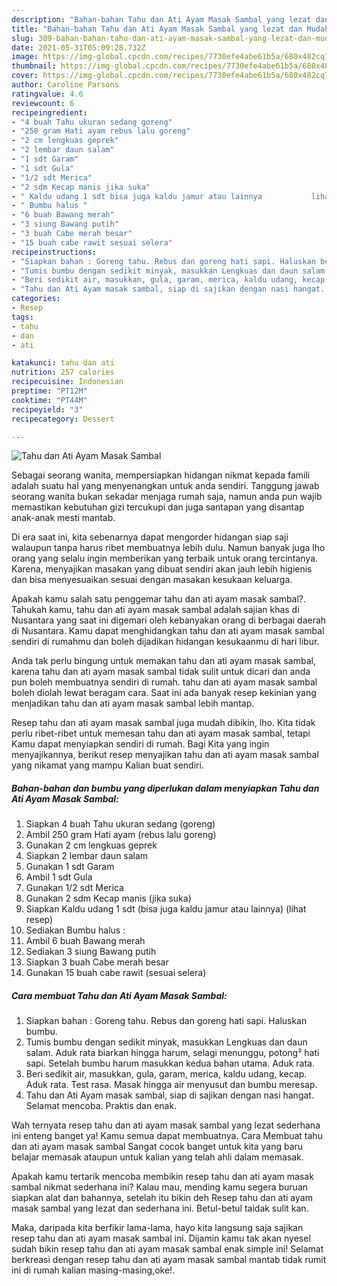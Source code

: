```yaml
---
description: "Bahan-bahan Tahu dan Ati Ayam Masak Sambal yang lezat dan Mudah Dibuat"
title: "Bahan-bahan Tahu dan Ati Ayam Masak Sambal yang lezat dan Mudah Dibuat"
slug: 309-bahan-bahan-tahu-dan-ati-ayam-masak-sambal-yang-lezat-dan-mudah-dibuat
date: 2021-05-31T05:09:28.732Z
image: https://img-global.cpcdn.com/recipes/7730efe4abe61b5a/680x482cq70/tahu-dan-ati-ayam-masak-sambal-foto-resep-utama.jpg
thumbnail: https://img-global.cpcdn.com/recipes/7730efe4abe61b5a/680x482cq70/tahu-dan-ati-ayam-masak-sambal-foto-resep-utama.jpg
cover: https://img-global.cpcdn.com/recipes/7730efe4abe61b5a/680x482cq70/tahu-dan-ati-ayam-masak-sambal-foto-resep-utama.jpg
author: Caroline Parsons
ratingvalue: 4.6
reviewcount: 6
recipeingredient:
- "4 buah Tahu ukuran sedang goreng"
- "250 gram Hati ayam rebus lalu goreng"
- "2 cm lengkuas geprek"
- "2 lembar daun salam"
- "1 sdt Garam"
- "1 sdt Gula"
- "1/2 sdt Merica"
- "2 sdm Kecap manis jika suka"
- " Kaldu udang 1 sdt bisa juga kaldu jamur atau lainnya           lihat resep"
- " Bumbu halus "
- "6 buah Bawang merah"
- "3 siung Bawang putih"
- "3 buah Cabe merah besar"
- "15 buah cabe rawit sesuai selera"
recipeinstructions:
- "Siapkan bahan : Goreng tahu. Rebus dan goreng hati sapi. Haluskan bumbu."
- "Tumis bumbu dengan sedikit minyak, masukkan Lengkuas dan daun salam. Aduk rata biarkan hingga harum, selagi menunggu, potong² hati sapi. Setelah bumbu harum masukkan kedua bahan utama. Aduk rata."
- "Beri sedikit air, masukkan, gula, garam, merica, kaldu udang, kecap. Aduk rata. Test rasa. Masak hingga air menyusut dan bumbu meresap."
- "Tahu dan Ati Ayam masak sambal, siap di sajikan dengan nasi hangat. Selamat mencoba. Praktis dan enak."
categories:
- Resep
tags:
- tahu
- dan
- ati

katakunci: tahu dan ati 
nutrition: 257 calories
recipecuisine: Indonesian
preptime: "PT12M"
cooktime: "PT44M"
recipeyield: "3"
recipecategory: Dessert

---
```



![Tahu dan Ati Ayam Masak Sambal](https://img-global.cpcdn.com/recipes/7730efe4abe61b5a/680x482cq70/tahu-dan-ati-ayam-masak-sambal-foto-resep-utama.jpg)

Sebagai seorang wanita, mempersiapkan hidangan nikmat kepada famili adalah suatu hal yang menyenangkan untuk anda sendiri. Tanggung jawab seorang  wanita bukan sekadar menjaga rumah saja, namun anda pun wajib memastikan kebutuhan gizi tercukupi dan juga santapan yang disantap anak-anak mesti mantab.

Di era  saat ini, kita sebenarnya dapat mengorder hidangan siap saji walaupun tanpa harus ribet membuatnya lebih dulu. Namun banyak juga lho orang yang selalu ingin memberikan yang terbaik untuk orang tercintanya. Karena, menyajikan masakan yang dibuat sendiri akan jauh lebih higienis dan bisa menyesuaikan sesuai dengan masakan kesukaan keluarga. 



Apakah kamu salah satu penggemar tahu dan ati ayam masak sambal?. Tahukah kamu, tahu dan ati ayam masak sambal adalah sajian khas di Nusantara yang saat ini digemari oleh kebanyakan orang di berbagai daerah di Nusantara. Kamu dapat menghidangkan tahu dan ati ayam masak sambal sendiri di rumahmu dan boleh dijadikan hidangan kesukaanmu di hari libur.

Anda tak perlu bingung untuk memakan tahu dan ati ayam masak sambal, karena tahu dan ati ayam masak sambal tidak sulit untuk dicari dan anda pun boleh membuatnya sendiri di rumah. tahu dan ati ayam masak sambal boleh diolah lewat beragam cara. Saat ini ada banyak resep kekinian yang menjadikan tahu dan ati ayam masak sambal lebih mantap.

Resep tahu dan ati ayam masak sambal juga mudah dibikin, lho. Kita tidak perlu ribet-ribet untuk memesan tahu dan ati ayam masak sambal, tetapi Kamu dapat menyiapkan sendiri di rumah. Bagi Kita yang ingin menyajikannya, berikut resep menyajikan tahu dan ati ayam masak sambal yang nikamat yang mampu Kalian buat sendiri.

<!--inarticleads1-->

##### Bahan-bahan dan bumbu yang diperlukan dalam menyiapkan Tahu dan Ati Ayam Masak Sambal:

1. Siapkan 4 buah Tahu ukuran sedang (goreng)
1. Ambil 250 gram Hati ayam (rebus lalu goreng)
1. Gunakan 2 cm lengkuas geprek
1. Siapkan 2 lembar daun salam
1. Gunakan 1 sdt Garam
1. Ambil 1 sdt Gula
1. Gunakan 1/2 sdt Merica
1. Gunakan 2 sdm Kecap manis (jika suka)
1. Siapkan  Kaldu udang 1 sdt (bisa juga kaldu jamur atau lainnya)           (lihat resep)
1. Sediakan  Bumbu halus :
1. Ambil 6 buah Bawang merah
1. Sediakan 3 siung Bawang putih
1. Siapkan 3 buah Cabe merah besar
1. Gunakan 15 buah cabe rawit (sesuai selera)




<!--inarticleads2-->

##### Cara membuat Tahu dan Ati Ayam Masak Sambal:

1. Siapkan bahan : Goreng tahu. Rebus dan goreng hati sapi. Haluskan bumbu.
1. Tumis bumbu dengan sedikit minyak, masukkan Lengkuas dan daun salam. Aduk rata biarkan hingga harum, selagi menunggu, potong² hati sapi. Setelah bumbu harum masukkan kedua bahan utama. Aduk rata.
1. Beri sedikit air, masukkan, gula, garam, merica, kaldu udang, kecap. Aduk rata. Test rasa. Masak hingga air menyusut dan bumbu meresap.
1. Tahu dan Ati Ayam masak sambal, siap di sajikan dengan nasi hangat. Selamat mencoba. Praktis dan enak.




Wah ternyata resep tahu dan ati ayam masak sambal yang lezat sederhana ini enteng banget ya! Kamu semua dapat membuatnya. Cara Membuat tahu dan ati ayam masak sambal Sangat cocok banget untuk kita yang baru belajar memasak ataupun untuk kalian yang telah ahli dalam memasak.

Apakah kamu tertarik mencoba membikin resep tahu dan ati ayam masak sambal nikmat sederhana ini? Kalau mau, mending kamu segera buruan siapkan alat dan bahannya, setelah itu bikin deh Resep tahu dan ati ayam masak sambal yang lezat dan sederhana ini. Betul-betul taidak sulit kan. 

Maka, daripada kita berfikir lama-lama, hayo kita langsung saja sajikan resep tahu dan ati ayam masak sambal ini. Dijamin kamu tak akan nyesel sudah bikin resep tahu dan ati ayam masak sambal enak simple ini! Selamat berkreasi dengan resep tahu dan ati ayam masak sambal mantab tidak rumit ini di rumah kalian masing-masing,oke!.

